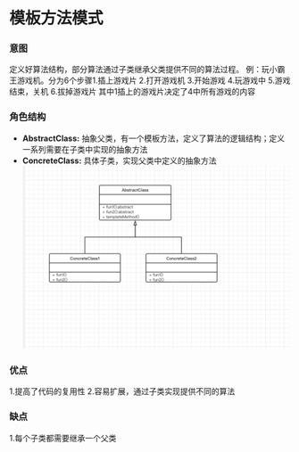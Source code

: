 # 模板方法模式
### 意图
定义好算法结构，部分算法通过子类继承父类提供不同的算法过程。
例：玩小霸王游戏机。分为6个步骤1.插上游戏片 2.打开游戏机 3.开始游戏 4.玩游戏中 5.游戏结束，关机 6.拔掉游戏片
其中1插上的游戏片决定了4中所有游戏的内容
### 角色结构
- **AbstractClass:** 抽象父类，有一个模板方法，定义了算法的逻辑结构；定义一系列需要在子类中实现的抽象方法
- **ConcreteClass:** 具体子类，实现父类中定义的抽象方法
![](https://github.com/fjnuwm/design_pattern/blob/master/template-method/src/main/resources/uml/template-method.jpg "uml")
### 优点
1.提高了代码的复用性
2.容易扩展，通过子类实现提供不同的算法
### 缺点
1.每个子类都需要继承一个父类